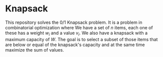 # Knapsack

This repository solves the 0/1 Knapsack problem. It is a problem in
combinatorial optimization where We have a set of $n$ items, each one of 
these has a weight $w_i$ and a value $v_i$. We also have a knapsack with a 
maximum capacity of $W$. The goal is to select a subset of those items that 
are below or equal of the knapsack's capacity and at the same time maximize 
the sum of values. 

